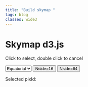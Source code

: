 ```yaml
---
title: "Build skymap "
tags: blog
classes: wide3
---
```



# Skymap d3.js



<p>Click to select, double click to cancel</p>
<select id="coord">
	<option value="eq"> Equatorial </option>
	<option value="gal"> Galactic </option>
</select>
<button onclick = "update(nside16)">Nside=16</button>
<button onclick="update(nside64)">Nside=64</button>

<div id="plot"></div>
<p>Selected pixId: <p>
<div id="info"></div>

<!-- Load d3.js-->

<script src="https://d3js.org/d3.v5.min.js"></script>
<script src="https://d3js.org/d3-geo.v1.min.js"></script>
<script src="https://d3js.org/d3-geo-projection.v2.min.js"></script>


<script type="text/javascript">
var margin = {top:50, bottom:50, right:50, left:50};
var width = 1000 - margin.left - margin.right;
var height = 600 - margin.top - margin.bottom;

//append svg
var svg = d3.select("#plot")
			.append("svg")
			.attr("width", width + margin.left + margin.right)
			.attr("height", height + margin.top + margin.bottom)
			//.style("background-color", "rgba(128, 255, 128, 0.1)")
			.style("background-color", "white")
			.append("g")
			.attr("transform", "translate("+margin.left+", "+margin.top+")")

// add axis
var x = d3.scaleLinear()
			.domain([0, 360])
			.range([0, width]);

svg.append("g")
	.attr("transform", "translate(0, "+height+")")
	.call(d3.axisBottom(x));

var y = d3.scaleLinear()
			.domain([-90, 90])
			.range([height, 0]);

svg.append("g")
	.attr("transform", "translate(0, 0)")
	.call(d3.axisLeft(y));

var cmap = d3.scaleSequential(d3.interpolateSpectral).domain([1000000, 0])

var tooltip = d3.select("body").append("div")
    .style("position", "absolute")
    .style("z-index", "10")
    .style("visibility", "hidden")
    .style("background", "white" )
    .style("opacity", 0.6)

 // mouseover function
 var mouseover = function(d) {
	//console.log( proj( [-d.fieldRa, d.fieldDec] ) )
	  d3.select(this)
        .style("stroke", "black")
        .style("stroke-opacity", 1)
        //.style("opacity", 1)
        .attr("r", 2)
        .style("cursor", "default")

    tooltip.style("visibility", "visible")
    		.text([d.fieldRa, d.fieldDec, d.starDensity_r25, d.pixId])
  }

var mousemove = function(d){
	tooltip.style("top", (d3.event.pageY-10)+"px")
	 	   .style("left",(d3.event.pageX+10)+"px");

// d3.event.pageX/Y  is the current mouse coordinate
}

// mouseleave 
var mouseleave = function(d){
	d3.select(this)
	 .style("stroke", "none")
	//	.style("opacity", 0.5)
		.attr("r", 2)

	tooltip.style("visibility", "hidden")

}

var click = function(d){
	console.log( [ d.pixId] )
    //console.log ( proj( [-d.fieldRa, d.fieldDec] ) )
	d3.select(this)
		.style("stroke", "black")
		.style("opacity", 0.9)

	arr.push(d.pixId)
	arr =  Array.from(new Set(arr))
	svg2txt.text(arr)
}

var dblclick = function(d){
	console.log( [d.pixId] )

	d3.select(this)
		.style("opacity", 0.3)
	
	var idx = arr.indexOf( d.pixId)
	if (idx!=-1){
		arr.splice( idx, 1) }; // remove double clicked pix
	
	svg2txt.text(arr)
}

// projection
var proj = d3.geoMollweide().scale(160)

//var nside16 = "./Fields_nside16.csv"
//var nside64 = "./Fields_nside64.csv"
var nside16 = "https://raw.githubusercontent.com/xiaolng/widgets/master/data/Fields_nside16.csv"
var nside64 = "https://raw.githubusercontent.com/xiaolng/widgets/master/data/Fields_nside64.csv"

//get coordinate option

// Add dots

function update(fields){
arr = []
svg2txt.text(arr)
var coord = document.querySelector("#coord").value

// read csv file
var data = d3.csv(fields).then( function(data){

console.log(data[0])
console.log(data[0].starDensity_r25)
var scatter = svg.selectAll("circle").remove(scatter)

svg.selectAll("circle")
  .data(data)
  .enter()
  .append("circle")
  .attr("class", "skymap")
    .attr("cx", function (d) { 

    	if (coord=="eq"){   
    		var projx = proj( [-d.fieldRa, d.fieldDec] )[0];
    	        xLabel.text("Ra");
		}
    
    	else {
    		var projx = proj( [-d.fieldGl, d.fieldGb] )[0];
    		xLabel.text("Gl");
    	}
    
    	var newx = changeMinMax(projx, 25, 930, 0, 360);
    	return   x(newx); } ) 
    .attr("cy", function (d) { 
    
       if (coord=="eq"){   
    		var projy = proj( [-d.fieldRa, d.fieldDec] )[1];
		yLabel.text("Dec");}
    
    	else {
    		var projy = proj( [-d.fieldGl, d.fieldGb] )[1];
    	    yLabel.text("Gb");}
    
    	var newy = - changeMinMax(projy, 20, 480, -90, 90);
    	return   y( newy ); } ) 
    .attr("r", 2)
    .style("opacity", 0.3)
    .style("fill", function(d){return cmap(d.starDensity_r25)})
    .on("mouseover", mouseover)
    .on("mousemove", mousemove)
    .on("mouseleave", mouseleave)
    .on("click", click)
    .on("dblclick", dblclick)

})

}

var changeMinMax = function(oldValue, oldMin, oldMax, newMin, newMax){

	var oldRange = oldMax - oldMin;
	var newRange = newMax - newMin;
	
	var newValue = ((oldValue - oldMin) * newRange / oldRange) + newMin; 
	
	return newValue; 
}
	
// add label
var xLabel = svg.append("text")
	.attr("x", width/2)
	.attr("y", height + margin.top/2)
	.text("RA");

var yLabel = svg.append("text")
	.attr("transform", "rotate(-90)")
	.attr("y", -margin.left+20)
	.attr("x", -height/2)
	.text("DEC")

// text to show selected pix
svg2txt = d3.select("#info")
  			.append("textarea")
  			.attr("rows", 5)
  			.attr("cols", 120)
  			.attr("disabled", true)
  			.style("background-color", "rgba(128, 255, 128, 0.1)")

var arr = []
update(nside16)

</script>


